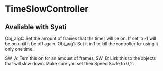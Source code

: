 # TimeSlowController
## Avaliable with Syati

Obj_arg0: Set the amount of frames that the timer will be on. If set to -1 will be on until it be off again.
Obj_arg1: Set it in 1 to kill the controller for using it only one time.

SW_A: Turn this on for an amount of frames.
SW_B: Link this to the objects that will slow down. Make sure you set their Speed Scale to 0,2.

